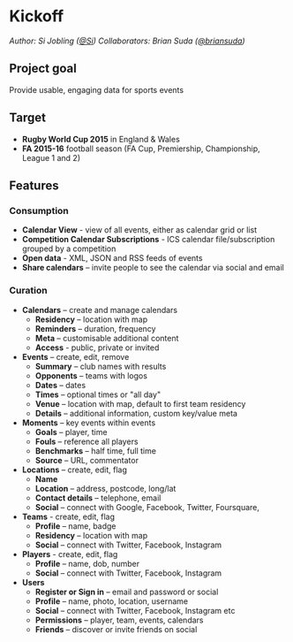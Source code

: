 # Kickoff
*Author: Si Jobling ([@Si](http://twitter.com/Si))*
*Collaborators: Brian Suda ([@briansuda](http://twitter.com/briansuda))*

## Project goal
Provide usable, engaging data for sports events

## Target
 
 * **Rugby World Cup 2015** in England & Wales
 * **FA 2015-16** football season (FA Cup, Premiership, Championship, League 1 and 2)

## Features
### Consumption

 * **Calendar View** - view of all events, either as calendar grid or list
 * **Competition Calendar Subscriptions** - ICS calendar file/subscription grouped by a competition
 * **Open data** - XML, JSON and RSS feeds of events
 * **Share calendars** – invite people to see the calendar via social and email

### Curation

 * **Calendars** – create and manage calendars
 	* **Residency** – location with map
 	* **Reminders** – duration, frequency
 	* **Meta** – customisable additional content
 	* **Access** - public, private or invited
 * **Events** – create, edit, remove
	* **Summary** – club names with results
 	* **Opponents** – teams with logos
 	* **Dates** – dates
 	* **Times** – optional times or "all day"
 	* **Venue** – location with map, default to first team residency
 	* **Details** – additional information, custom key/value meta
 * **Moments** – key events within events
 	* **Goals** – player, time
 	* **Fouls** – reference all players
 	* **Benchmarks** – half time, full time
 	* **Source** – URL, commentator
 * **Locations** – create, edit, flag
	* **Name**
	* **Location** – address, postcode, long/lat
	* **Contact details** – telephone, email
	* **Social** – connect with Google, Facebook, Twitter, Foursquare, 
 * **Teams** - create, edit, flag
	* **Profile** – name, badge
	* **Residency** – location with map
	* **Social** – connect with Twitter, Facebook, Instagram
 * **Players** - create, edit, flag
	* **Profile** – name, dob, number
	* **Social** – connect with Twitter, Facebook, Instagram
 * **Users** 
	* **Register or Sign in** – email and password or social
	* **Profile** – name, photo, location, username
	* **Social** – connect with Twitter, Facebook, Instagram etc
	* **Permissions** – player, team, events, calendars
	* **Friends** – discover or invite friends on social

